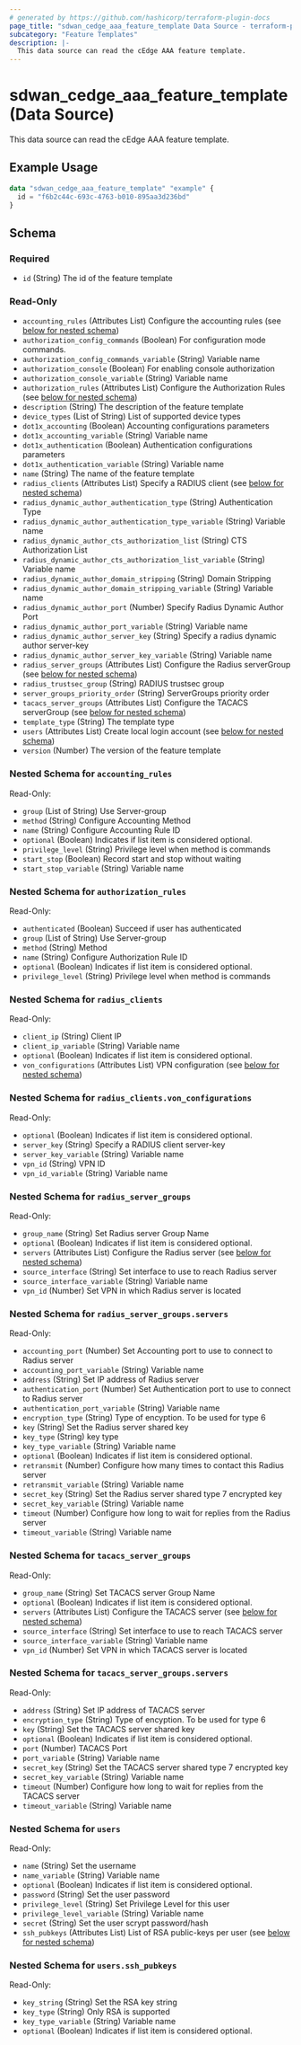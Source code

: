 ```yaml
---
# generated by https://github.com/hashicorp/terraform-plugin-docs
page_title: "sdwan_cedge_aaa_feature_template Data Source - terraform-provider-sdwan"
subcategory: "Feature Templates"
description: |-
  This data source can read the cEdge AAA feature template.
---
```


# sdwan_cedge_aaa_feature_template (Data Source)

This data source can read the cEdge AAA feature template.

## Example Usage

```terraform
data "sdwan_cedge_aaa_feature_template" "example" {
  id = "f6b2c44c-693c-4763-b010-895aa3d236bd"
}
```

<!-- schema generated by tfplugindocs -->
## Schema

### Required

- `id` (String) The id of the feature template

### Read-Only

- `accounting_rules` (Attributes List) Configure the accounting rules (see [below for nested schema](#nestedatt--accounting_rules))
- `authorization_config_commands` (Boolean) For configuration mode commands.
- `authorization_config_commands_variable` (String) Variable name
- `authorization_console` (Boolean) For enabling console authorization
- `authorization_console_variable` (String) Variable name
- `authorization_rules` (Attributes List) Configure the Authorization Rules (see [below for nested schema](#nestedatt--authorization_rules))
- `description` (String) The description of the feature template
- `device_types` (List of String) List of supported device types
- `dot1x_accounting` (Boolean) Accounting configurations parameters
- `dot1x_accounting_variable` (String) Variable name
- `dot1x_authentication` (Boolean) Authentication configurations parameters
- `dot1x_authentication_variable` (String) Variable name
- `name` (String) The name of the feature template
- `radius_clients` (Attributes List) Specify a RADIUS client (see [below for nested schema](#nestedatt--radius_clients))
- `radius_dynamic_author_authentication_type` (String) Authentication Type
- `radius_dynamic_author_authentication_type_variable` (String) Variable name
- `radius_dynamic_author_cts_authorization_list` (String) CTS Authorization List
- `radius_dynamic_author_cts_authorization_list_variable` (String) Variable name
- `radius_dynamic_author_domain_stripping` (String) Domain Stripping
- `radius_dynamic_author_domain_stripping_variable` (String) Variable name
- `radius_dynamic_author_port` (Number) Specify Radius Dynamic Author Port
- `radius_dynamic_author_port_variable` (String) Variable name
- `radius_dynamic_author_server_key` (String) Specify a radius dynamic author server-key
- `radius_dynamic_author_server_key_variable` (String) Variable name
- `radius_server_groups` (Attributes List) Configure the Radius serverGroup (see [below for nested schema](#nestedatt--radius_server_groups))
- `radius_trustsec_group` (String) RADIUS trustsec group
- `server_groups_priority_order` (String) ServerGroups priority order
- `tacacs_server_groups` (Attributes List) Configure the TACACS serverGroup (see [below for nested schema](#nestedatt--tacacs_server_groups))
- `template_type` (String) The template type
- `users` (Attributes List) Create local login account (see [below for nested schema](#nestedatt--users))
- `version` (Number) The version of the feature template

<a id="nestedatt--accounting_rules"></a>
### Nested Schema for `accounting_rules`

Read-Only:

- `group` (List of String) Use Server-group
- `method` (String) Configure Accounting Method
- `name` (String) Configure Accounting Rule ID
- `optional` (Boolean) Indicates if list item is considered optional.
- `privilege_level` (String) Privilege level when method is commands
- `start_stop` (Boolean) Record start and stop without waiting
- `start_stop_variable` (String) Variable name


<a id="nestedatt--authorization_rules"></a>
### Nested Schema for `authorization_rules`

Read-Only:

- `authenticated` (Boolean) Succeed if user has authenticated
- `group` (List of String) Use Server-group
- `method` (String) Method
- `name` (String) Configure Authorization Rule ID
- `optional` (Boolean) Indicates if list item is considered optional.
- `privilege_level` (String) Privilege level when method is commands


<a id="nestedatt--radius_clients"></a>
### Nested Schema for `radius_clients`

Read-Only:

- `client_ip` (String) Client IP
- `client_ip_variable` (String) Variable name
- `optional` (Boolean) Indicates if list item is considered optional.
- `von_configurations` (Attributes List) VPN configuration (see [below for nested schema](#nestedatt--radius_clients--von_configurations))

<a id="nestedatt--radius_clients--von_configurations"></a>
### Nested Schema for `radius_clients.von_configurations`

Read-Only:

- `optional` (Boolean) Indicates if list item is considered optional.
- `server_key` (String) Specify a RADIUS client server-key
- `server_key_variable` (String) Variable name
- `vpn_id` (String) VPN ID
- `vpn_id_variable` (String) Variable name



<a id="nestedatt--radius_server_groups"></a>
### Nested Schema for `radius_server_groups`

Read-Only:

- `group_name` (String) Set Radius server Group Name
- `optional` (Boolean) Indicates if list item is considered optional.
- `servers` (Attributes List) Configure the Radius server (see [below for nested schema](#nestedatt--radius_server_groups--servers))
- `source_interface` (String) Set interface to use to reach Radius server
- `source_interface_variable` (String) Variable name
- `vpn_id` (Number) Set VPN in which Radius server is located

<a id="nestedatt--radius_server_groups--servers"></a>
### Nested Schema for `radius_server_groups.servers`

Read-Only:

- `accounting_port` (Number) Set Accounting port to use to connect to Radius server
- `accounting_port_variable` (String) Variable name
- `address` (String) Set IP address of Radius server
- `authentication_port` (Number) Set Authentication port to use to connect to Radius server
- `authentication_port_variable` (String) Variable name
- `encryption_type` (String) Type of encyption. To be used for type 6
- `key` (String) Set the Radius server shared key
- `key_type` (String) key type
- `key_type_variable` (String) Variable name
- `optional` (Boolean) Indicates if list item is considered optional.
- `retransmit` (Number) Configure how many times to contact this Radius server
- `retransmit_variable` (String) Variable name
- `secret_key` (String) Set the Radius server shared type 7 encrypted key
- `secret_key_variable` (String) Variable name
- `timeout` (Number) Configure how long to wait for replies from the Radius server
- `timeout_variable` (String) Variable name



<a id="nestedatt--tacacs_server_groups"></a>
### Nested Schema for `tacacs_server_groups`

Read-Only:

- `group_name` (String) Set TACACS server Group Name
- `optional` (Boolean) Indicates if list item is considered optional.
- `servers` (Attributes List) Configure the TACACS server (see [below for nested schema](#nestedatt--tacacs_server_groups--servers))
- `source_interface` (String) Set interface to use to reach TACACS server
- `source_interface_variable` (String) Variable name
- `vpn_id` (Number) Set VPN in which TACACS server is located

<a id="nestedatt--tacacs_server_groups--servers"></a>
### Nested Schema for `tacacs_server_groups.servers`

Read-Only:

- `address` (String) Set IP address of TACACS server
- `encryption_type` (String) Type of encyption. To be used for type 6
- `key` (String) Set the TACACS server shared key
- `optional` (Boolean) Indicates if list item is considered optional.
- `port` (Number) TACACS Port
- `port_variable` (String) Variable name
- `secret_key` (String) Set the TACACS server shared type 7 encrypted key
- `secret_key_variable` (String) Variable name
- `timeout` (Number) Configure how long to wait for replies from the TACACS server
- `timeout_variable` (String) Variable name



<a id="nestedatt--users"></a>
### Nested Schema for `users`

Read-Only:

- `name` (String) Set the username
- `name_variable` (String) Variable name
- `optional` (Boolean) Indicates if list item is considered optional.
- `password` (String) Set the user password
- `privilege_level` (String) Set Privilege Level for this user
- `privilege_level_variable` (String) Variable name
- `secret` (String) Set the user scrypt password/hash
- `ssh_pubkeys` (Attributes List) List of RSA public-keys per user (see [below for nested schema](#nestedatt--users--ssh_pubkeys))

<a id="nestedatt--users--ssh_pubkeys"></a>
### Nested Schema for `users.ssh_pubkeys`

Read-Only:

- `key_string` (String) Set the RSA key string
- `key_type` (String) Only RSA is supported
- `key_type_variable` (String) Variable name
- `optional` (Boolean) Indicates if list item is considered optional.


